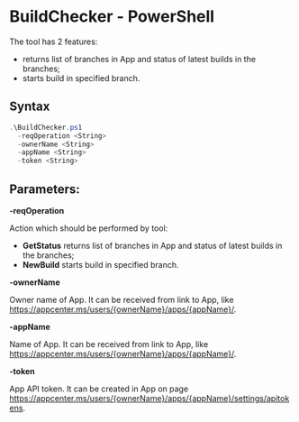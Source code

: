 # BuildChecker - PowerShell

The tool has 2 features:
- returns list of branches in App and status of latest builds in the branches;
- starts build in specified branch.

## Syntax

```powershell
.\BuildChecker.ps1
  -reqOperation <String>
  -ownerName <String>
  -appName <String>
  -token <String>
```
## Parameters:

**-reqOperation**

Action which should be performed by tool:
- **GetStatus** returns list of branches in App and status of latest builds in the branches;
- **NewBuild** starts build in specified branch.

**-ownerName**

Owner name of App. It can be received from link to App, like https://appcenter.ms/users/{ownerName}/apps/{appName}/.

**-appName**

Name of App. It can be received from link to App, like https://appcenter.ms/users/{ownerName}/apps/{appName}/.

**-token**

App API token. It can be created in App on page https://appcenter.ms/users/{ownerName}/apps/{appName}/settings/apitokens.
